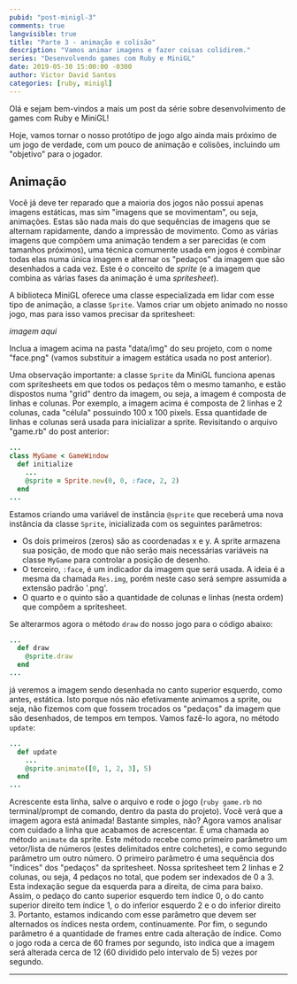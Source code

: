 ```yaml
---
pubid: "post-minigl-3"
comments: true
langvisible: true
title: "Parte 3 - animação e colisão"
description: "Vamos animar imagens e fazer coisas colidirem."
series: "Desenvolvendo games com Ruby e MiniGL"
date: 2019-05-30 15:00:00 -0300
author: Victor David Santos
categories: [ruby, minigl]
---
```

Olá e sejam bem-vindos a mais um post da série sobre desenvolvimento de games com Ruby e MiniGL!

Hoje, vamos tornar o nosso protótipo de jogo algo ainda mais próximo de um jogo de verdade, com um pouco de animação e colisões, incluindo um "objetivo" para o jogador.

## Animação

Você já deve ter reparado que a maioria dos jogos não possui apenas imagens estáticas, mas sim "imagens que se movimentam", ou seja, animações. Estas são nada mais do que sequências de imagens que se alternam rapidamente, dando a impressão de movimento. Como as várias imagens que compõem uma animação tendem a ser parecidas (e com tamanhos próximos), uma técnica comumente usada em jogos é combinar todas elas numa única imagem e alternar os "pedaços" da imagem que são desenhados a cada vez. Este é o conceito de _sprite_ (e a imagem que combina as várias fases da animação é uma _spritesheet_).

A biblioteca MiniGL oferece uma classe especializada em lidar com esse tipo de animação, a classe `Sprite`. Vamos criar um objeto animado no nosso jogo, mas para isso vamos precisar da spritesheet:

_imagem aqui_

Inclua a imagem acima na pasta "data/img" do seu projeto, com o nome "face.png" (vamos substituir a imagem estática usada no post anterior).

Uma observação importante: a classe `Sprite` da MiniGL funciona apenas com spritesheets em que todos os pedaços têm o mesmo tamanho, e estão dispostos numa "grid" dentro da imagem, ou seja, a imagem é composta de linhas e colunas. Por exemplo, a imagem acima é composta de 2 linhas e 2 colunas, cada "célula" possuindo 100 x 100 pixels. Essa quantidade de linhas e colunas será usada para inicializar a sprite. Revisitando o arquivo "game.rb" do post anterior:

```ruby
...
class MyGame < GameWindow
  def initialize
    ...
    @sprite = Sprite.new(0, 0, :face, 2, 2)
  end
...
```

Estamos criando uma variável de instância `@sprite` que receberá uma nova instância da classe `Sprite`, inicializada com os seguintes parâmetros:
* Os dois primeiros (zeros) são as coordenadas x e y. A sprite armazena sua posição, de modo que não serão mais necessárias variáveis na classe `MyGame` para controlar a posição de desenho.
* O terceiro, `:face`, é um indicador da imagem que será usada. A ideia é a mesma da chamada `Res.img`, porém neste caso será sempre assumida a extensão padrão '.png'.
* O quarto e o quinto são a quantidade de colunas e linhas (nesta ordem) que compõem a spritesheet.

Se alterarmos agora o método `draw` do nosso jogo para o código abaixo:

```ruby
...
  def draw
    @sprite.draw
  end
...
```

já veremos a imagem sendo desenhada no canto superior esquerdo, como antes, estática. Isto porque nós não efetivamente animamos a sprite, ou seja, não fizemos com que fossem trocados os "pedaços" da imagem que são desenhados, de tempos em tempos. Vamos fazê-lo agora, no método `update`:

```ruby
...
  def update
    ...
    @sprite.animate([0, 1, 2, 3], 5)
  end
...
```

Acrescente esta linha, salve o arquivo e rode o jogo (`ruby game.rb` no terminal/prompt de comando, dentro da pasta do projeto). Você verá que a imagem agora está animada! Bastante simples, não? Agora vamos analisar com cuidado a linha que acabamos de acrescentar. É uma chamada ao método `animate` da sprite. Este método recebe como primeiro parâmetro um vetor/lista de números (estes delimitados entre colchetes), e como segundo parâmetro um outro número. O primeiro parâmetro é uma sequência dos "índices" dos "pedaços" da spritesheet. Nossa spritesheet tem 2 linhas e 2 colunas, ou seja, 4 pedaços no total, que podem ser indexados de 0 a 3. Esta indexação segue da esquerda para a direita, de cima para baixo. Assim, o pedaço do canto superior esquerdo tem índice 0, o do canto superior direito tem índice 1, o do inferior esquerdo 2 e o do inferior direito 3. Portanto, estamos indicando com esse parâmetro que devem ser alternados os índices nesta ordem, continuamente. Por fim, o segundo parâmetro é a quantidade de frames entre cada alteração de índice. Como o jogo roda a cerca de 60 frames por segundo, isto indica que a imagem será alterada cerca de 12 (60 dividido pelo intervalo de 5) vezes por segundo.

---


